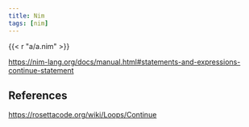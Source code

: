 ```yaml
---
title: Nim
tags: [nim]
---
```


{{< r "a/a.nim" >}}

<https://nim-lang.org/docs/manual.html#statements-and-expressions-continue-statement>

## References

<https://rosettacode.org/wiki/Loops/Continue>

